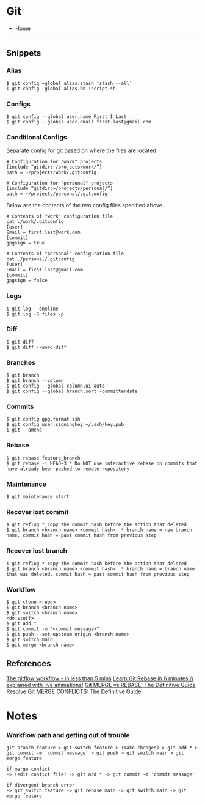 # Git
- [Home](../README.md)

---

## Snippets
### Alias
```
$ git config –global alias.stash ‘stash --all’
$ git config –global alias.bb !script.sh
```
### Configs
```
$ git config --global user.name First I Last
$ git config --global user.email first.last@gmail.com
```
### Conditional Configs
Separate config for git based on where the files are located. 
```
# Configuration for "work" projects
[include “gitdir:~/projects/work/”]
path = ~/projects/work/.gitconfig
```
```
# Configuration for "personal" projects
[include “gitdir:~/projects/personal/”]
path = ~/projects/personal/.gitconfig
```
Below are the contents of the two config files specified above. 
```
# Contents of "work" configuration file
cat ./work/.gitconfig
[user]
Email = first.last@work.com
[commit]
gpgsign = true

# Contents of "personal" configuration file
cat ./personal/.gitconfig
[user]
Email = first.last@gmail.com
[commit]
gpgsign = false
```
### Logs
```
$ git log --oneline
$ git log -S files -p
```
### Diff
```
$ git diff
$ git diff --word-diff
```
### Branches
```
$ git branch
$ git branch --column
$ git config --global column.ui auto
$ git config --global branch.sort -committerdate
```
### Commits
```
$ git config gpg.format ssh
$ git config user.signingkey ~/.ssh/key.pub
$ git --amend 
```
### Rebase
```
$ git rebase feature_branch
$ git rebase -i HEAD~3 * Do NOT use interactive rebase on commits that have already been pushed to remote repository
```
### Maintenance
```
$ git maintenance start
```
### Recover lost commit
```
$ git reflog * copy the commit hash before the action that deleted
$ git branch <branch name> <commit hash>  * branch name = new branch name, commit hash = past commit hash from previous step
```
### Recover lost branch
```
$ git reflog * copy the commit hash before the action that deleted
$ git branch <branch name> <commit hash>  * branch name = branch name that was deleted, commit hash = past commit hash from previous step
```
### Workflow
```
$ git clone <repo>
$ git branch <branch name>
$ git switch <branch name>
<do stuff>
$ git add *
$ git commit -m “<commit message>”
$ git push --set-upsteam origin <branch name>
$ git switch main
$ git merge <branch name>
```
## References
[The gitflow workflow - in less than 5 mins](https://www.youtube.com/watch?v=1SXpE08hvGs)
[Learn Git Rebase in 6 minutes // explained with live animations!](https://youtu.be/f1wnYdLEpgI?si=SXW3BsP7Yqn_AIEd)
[Git MERGE vs REBASE: The Definitive Guide](https://youtu.be/zOnwgxiC0OA?si=lgOj1H4bT9dzbK5j)
[Resolve Git MERGE CONFLICTS: The Definitive Guide](https://youtu.be/Sqsz1-o7nXk?si=acwzXMaLEvkYE-do)

# Notes

### Workflow path and getting out of trouble
```
git branch feature > git switch feature > (make changes) > git add * > git commit -m 'commit message' > git push > git switch main > git merge feature
```
```
if merge confict 
-> (edit confict file) -> git add * -> git commit -m 'commit message'
```
```
if divergent branch error
-> git switch feature -> git rebase main -> git switch main -> git merge feature
```
